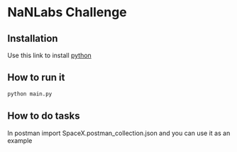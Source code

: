 # NaNLabs Challenge

## Installation

Use this link to install [python](https://www.python.org/ftp/python/3.9.11/python-3.9.11-amd64.exe) 


## How to run it
```bash
python main.py
```

## How to do tasks
In postman import SpaceX.postman_collection.json and you can use it as an example

